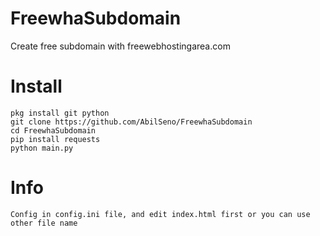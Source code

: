 # FreewhaSubdomain
Create free subdomain with freewebhostingarea.com
# Install
```
pkg install git python
git clone https://github.com/AbilSeno/FreewhaSubdomain
cd FreewhaSubdomain
pip install requests
python main.py
```
# Info
```
Config in config.ini file, and edit index.html first or you can use other file name
```
